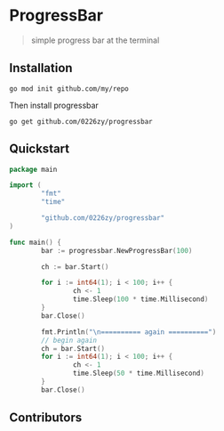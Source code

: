# ProgressBar 

> simple progress bar at the terminal

## Installation

```shell
go mod init github.com/my/repo
```

Then install progressbar

```shell
go get github.com/0226zy/progressbar
```

## Quickstart

```go
package main

import (
        "fmt"
        "time"

        "github.com/0226zy/progressbar"
)

func main() {
        bar := progressbar.NewProgressBar(100)

        ch := bar.Start()

        for i := int64(1); i < 100; i++ {
                ch <- 1
                time.Sleep(100 * time.Millisecond)
        }
        bar.Close()

        fmt.Println("\n========== again ==========")
        // begin again
        ch = bar.Start()
        for i := int64(1); i < 100; i++ {
                ch <- 1
                time.Sleep(50 * time.Millisecond)
        }
        bar.Close()

```

## Contributors

